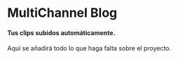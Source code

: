 # MultiChannel Blog

#### Tus clips subidos automáticamente.



Aquí se añadirá todo lo que haga falta sobre el proyecto.


